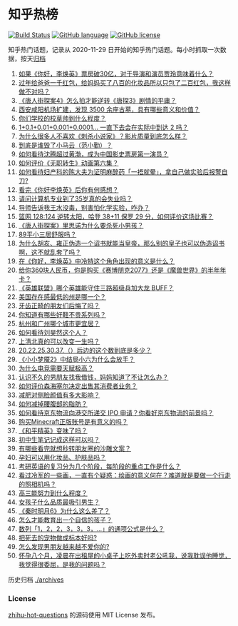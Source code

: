 # 知乎热榜
[![Build Status](https://github.com/ToWeLong/zhihu-hot-questions/workflows/CI/badge.svg)](https://github.com/ToWeLong/zhihu-hot-questions/actions)
[![GitHub language](https://img.shields.io/badge/language-golang-orange.svg)](https://golang.org/)
[![GitHub license](https://img.shields.io/github/license/ToWeLong/zhihu-hot-questions)](https://github.com/ToWeLong/zhihu-hot-questions/blob/main/LICENSE)

知乎热门话题，记录从 2020-11-29 日开始的知乎热门话题。每小时抓取一次数据，按天[归档](./archives)

<!-- BEGIN -->

1. [如果《你好，李焕英》票房破30亿，对于导演和演员贾玲意味着什么？](https://www.zhihu.com/question/444531706)
1. [过年给爸爸一千红包，给妈妈买了八百的化妆品所以只包了二百红包，我这样做不对吗？](https://www.zhihu.com/question/444298288)
1. [《唐人街探案4》怎么拍才能逆转《唐探3》剧情的平庸？](https://www.zhihu.com/question/444403589)
1. [西安咸阳机场扩建，发现 3500 余座古墓，具有哪些意义和价值？](https://www.zhihu.com/question/444692867)
1. [你们学校的校草帅到什么程度？](https://www.zhihu.com/question/290011743)
1. [1+0.1+0.01+0.001+0.0001... 一直下去会在实际中到达 2 吗？](https://www.zhihu.com/question/444218811)
1. [为什么很多人不喜欢《刺杀小说家》？影片质量到底怎么样？](https://www.zhihu.com/question/444097573)
1. [到底是谁毁了小马云（范小勤）？](https://www.zhihu.com/question/443916863)
1. [如何看待沈腾超过黄渤，成为中国影史票房第一演员？](https://www.zhihu.com/question/444832316)
1. [如何评价《无职转生》动画第六集？](https://www.zhihu.com/question/443593387)
1. [如何看待妇产科的陈大夫为证明麻醉药「一捂就晕」，拿自己做实验后报警自刀?](https://www.zhihu.com/question/444693829)
1. [看完《你好李焕英》后你有何感想？](https://www.zhihu.com/question/441478426)
1. [请问计算机专业到了35岁真的会失业吗？](https://www.zhihu.com/question/444397279)
1. [导师告诉我王水没毒，别害怕化学实验，咋办？](https://www.zhihu.com/question/444497836)
1. [篮网 128:124 逆转太阳，哈登 38+11 保罗 29 分，如何评价这场比赛？](https://www.zhihu.com/question/444832928)
1. [《唐人街探案》里思诺为什么要杀死小男孩？](https://www.zhihu.com/question/38866953)
1. [89平小三居舒服吗？](https://www.zhihu.com/question/394899251)
1. [为什么胡亥、雍正伪造一个诏书就能当皇帝，那么别的皇子也可以伪造诏书啊，这不就乱套了吗？](https://www.zhihu.com/question/443799152)
1. [在《你好，李焕英》中冷特这个角色出现的意义是什么？](https://www.zhihu.com/question/444145626)
1. [给你360块人民币，你是购买《赛博朋克2077》还是《魔兽世界》的半年年卡？](https://www.zhihu.com/question/435938868)
1. [《英雄联盟》哪个英雄能守住三路超级兵加大龙 BUFF？](https://www.zhihu.com/question/388623994)
1. [美国存在感最低的州是哪一个？](https://www.zhihu.com/question/433421382)
1. [牙齿正畸的朋友们后悔了吗？](https://www.zhihu.com/question/308980503)
1. [你知道有哪些好鞋不贵系列吗？](https://www.zhihu.com/question/293379554)
1. [杭州和广州哪个城市更宜居？](https://www.zhihu.com/question/63052563)
1. [如何看待刘昊然这个人？](https://www.zhihu.com/question/440653826)
1. [上清北真的可以改变一生吗？](https://www.zhihu.com/question/300213917)
1. [20.22.25.30.37.（）后边的这个数到底是多少？](https://www.zhihu.com/question/444440382)
1. [《小小梦魇2》中结局小六为什么会放手？](https://www.zhihu.com/question/444065731)
1. [为什么电竞需要天赋极高？](https://www.zhihu.com/question/438485421)
1. [认识不久的男朋友找我借钱，妈妈知道了不让怎么办？](https://www.zhihu.com/question/61523392)
1. [如何评价森海塞尔决定出售其消费者业务？](https://www.zhihu.com/question/444861091)
1. [减肥对侧脸颜值有多大影响？](https://www.zhihu.com/question/68223529)
1. [如何减掉腰腹部的脂肪？](https://www.zhihu.com/question/33277243)
1. [如何看待京东物流向港交所递交 IPO 申请？你看好京东物流的前景吗？](https://www.zhihu.com/question/444831629)
1. [购买Minecraft正版账号是有意义的吗？](https://www.zhihu.com/question/444106311)
1. [《和平精英》变味了吗？](https://www.zhihu.com/question/377129398)
1. [初中生笔记记成这样可以吗？](https://www.zhihu.com/question/444377161)
1. [有哪些看完就想秒转朋友圈的沙雕文案？](https://www.zhihu.com/question/444434920)
1. [孕妇可以用化妆品、护肤品吗？](https://www.zhihu.com/question/265971860)
1. [考研英语的复习分为几个阶段，每阶段的重点工作是什么？](https://www.zhihu.com/question/369773316)
1. [看过冷军的一些画，一直有个疑惑：绘画的意义何在？难道就是要做一个行走的照相机吗？](https://www.zhihu.com/question/443195868)
1. [高三能努力到什么程度？](https://www.zhihu.com/question/442768912)
1. [女孩子什么品质最吸引男生？](https://www.zhihu.com/question/313462176)
1. [《秦时明月6》为什么这么差了？](https://www.zhihu.com/question/442041713)
1. [怎么才能教育出一个自信的孩子？](https://www.zhihu.com/question/436119718)
1. [数列「1，2，2，3，3，3，...」的通项公式是什么？](https://www.zhihu.com/question/25045244)
1. [把死去的宠物做成标本好吗?](https://www.zhihu.com/question/444507603)
1. [怎么发现男朋友越来越不爱你的?](https://www.zhihu.com/question/417775321)
1. [怀孕八个月，凌晨在出租屋的小桌子上吃外卖时老公吼我，说我耽误他睡觉，我觉得很委屈，是我的问题吗？](https://www.zhihu.com/question/423932098)

<!-- END -->

历史归档 [./archives](./archives)


### License
[zhihu-hot-questions](https://github.com/towelong/zhihu-hot-questions) 的源码使用 MIT License 发布。